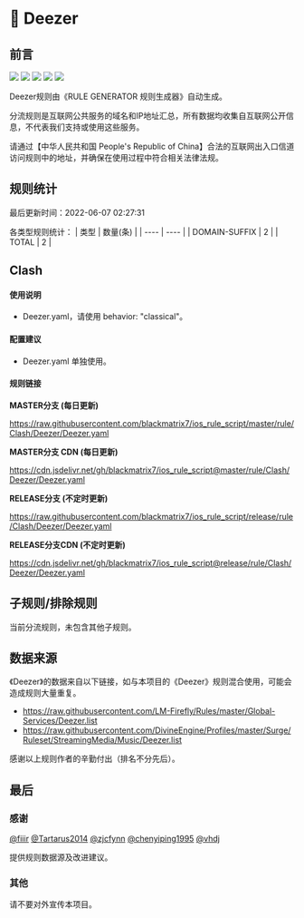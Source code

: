 # 🧸 Deezer

## 前言

![](https://shields.io/badge/-移除重复规则-ff69b4) ![](https://shields.io/badge/-DOMAIN与DOMAIN--SUFFIX合并-green) ![](https://shields.io/badge/-DOMAIN--SUFFIX间合并-critical) ![](https://shields.io/badge/-DOMAIN--SUFFIX与DOMAIN--KEYWORD合并-blue) ![](https://shields.io/badge/-IP--CIDR(6)合并-blueviolet) 

Deezer规则由《RULE GENERATOR 规则生成器》自动生成。

分流规则是互联网公共服务的域名和IP地址汇总，所有数据均收集自互联网公开信息，不代表我们支持或使用这些服务。

请通过【中华人民共和国 People's Republic of China】合法的互联网出入口信道访问规则中的地址，并确保在使用过程中符合相关法律法规。

## 规则统计

最后更新时间：2022-06-07 02:27:31

各类型规则统计：
| 类型 | 数量(条)  | 
| ---- | ----  |
| DOMAIN-SUFFIX | 2  | 
| TOTAL | 2  | 


## Clash 

#### 使用说明
- Deezer.yaml，请使用 behavior: "classical"。

#### 配置建议
- Deezer.yaml 单独使用。

#### 规则链接
**MASTER分支 (每日更新)**

https://raw.githubusercontent.com/blackmatrix7/ios_rule_script/master/rule/Clash/Deezer/Deezer.yaml

**MASTER分支 CDN (每日更新)**

https://cdn.jsdelivr.net/gh/blackmatrix7/ios_rule_script@master/rule/Clash/Deezer/Deezer.yaml

**RELEASE分支 (不定时更新)**

https://raw.githubusercontent.com/blackmatrix7/ios_rule_script/release/rule/Clash/Deezer/Deezer.yaml

**RELEASE分支CDN (不定时更新)**

https://cdn.jsdelivr.net/gh/blackmatrix7/ios_rule_script@release/rule/Clash/Deezer/Deezer.yaml

## 子规则/排除规则


当前分流规则，未包含其他子规则。

## 数据来源

《Deezer》的数据来自以下链接，如与本项目的《Deezer》规则混合使用，可能会造成规则大量重复。

- https://raw.githubusercontent.com/LM-Firefly/Rules/master/Global-Services/Deezer.list
- https://raw.githubusercontent.com/DivineEngine/Profiles/master/Surge/Ruleset/StreamingMedia/Music/Deezer.list


感谢以上规则作者的辛勤付出（排名不分先后）。

## 最后

### 感谢

[@fiiir](https://github.com/fiiir) [@Tartarus2014](https://github.com/Tartarus2014) [@zjcfynn](https://github.com/zjcfynn) [@chenyiping1995](https://github.com/chenyiping1995) [@vhdj](https://github.com/vhdj)

提供规则数据源及改进建议。

### 其他

请不要对外宣传本项目。
